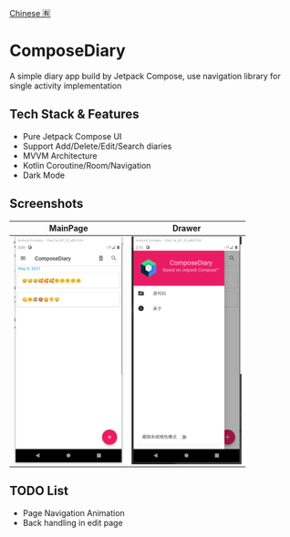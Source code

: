 [Chinese 🈶](README_zh.md)

# ComposeDiary
A simple diary app build by Jetpack Compose, use navigation library for single activity implementation

## Tech Stack & Features
* Pure Jetpack Compose UI
* Support Add/Delete/Edit/Search diaries
* MVVM Architecture
* Kotlin Coroutine/Room/Navigation
* Dark Mode

## Screenshots
| MainPage | Drawer |
| ----- | ------|
| <img src="img/ss-1.png" align="left" height="400">| <img src="img/ss-2.png" align="left" height="400">|


## TODO List
* Page Navigation Animation
* Back handling in edit page